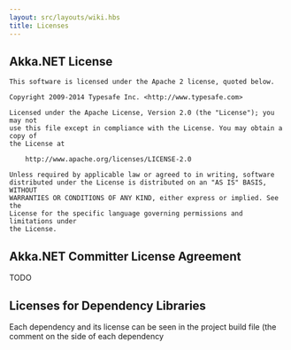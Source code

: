 ```yaml
---
layout: src/layouts/wiki.hbs
title: Licenses
---
```

## Akka.NET License
```
This software is licensed under the Apache 2 license, quoted below.
 
Copyright 2009-2014 Typesafe Inc. <http://www.typesafe.com>
 
Licensed under the Apache License, Version 2.0 (the "License"); you may not
use this file except in compliance with the License. You may obtain a copy of
the License at
 
    http://www.apache.org/licenses/LICENSE-2.0
 
Unless required by applicable law or agreed to in writing, software
distributed under the License is distributed on an "AS IS" BASIS, WITHOUT
WARRANTIES OR CONDITIONS OF ANY KIND, either express or implied. See the
License for the specific language governing permissions and limitations under
the License.
```
## Akka.NET Committer License Agreement
TODO

## Licenses for Dependency Libraries
Each dependency and its license can be seen in the project build file (the comment on the side of each dependency